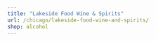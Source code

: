 ```yaml
---
title: "Lakeside Food Wine & Spirits"
url: /chicago/lakeside-food-wine-and-spirits/
shop: alcohol
---
```

